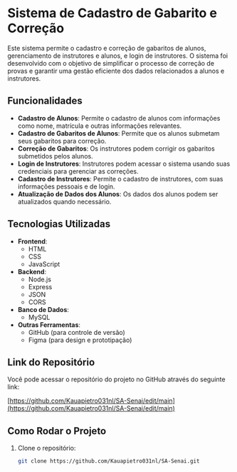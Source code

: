 # Sistema de Cadastro de Gabarito e Correção

Este sistema permite o cadastro e correção de gabaritos de alunos, gerenciamento de instrutores e alunos, e login de instrutores. O sistema foi desenvolvido com o objetivo de simplificar o processo de correção de provas e garantir uma gestão eficiente dos dados relacionados a alunos e instrutores.

## Funcionalidades

- **Cadastro de Alunos**: Permite o cadastro de alunos com informações como nome, matrícula e outras informações relevantes.
- **Cadastro de Gabaritos de Alunos**: Permite que os alunos submetam seus gabaritos para correção.
- **Correção de Gabaritos**: Os instrutores podem corrigir os gabaritos submetidos pelos alunos.
- **Login de Instrutores**: Instrutores podem acessar o sistema usando suas credenciais para gerenciar as correções.
- **Cadastro de Instrutores**: Permite o cadastro de instrutores, com suas informações pessoais e de login.
- **Atualização de Dados dos Alunos**: Os dados dos alunos podem ser atualizados quando necessário.

## Tecnologias Utilizadas

- **Frontend**:
  - HTML
  - CSS
  - JavaScript
- **Backend**:
  - Node.js
  - Express
  - JSON
  - CORS
- **Banco de Dados**:
  - MySQL
- **Outras Ferramentas**:
  - GitHub (para controle de versão)
  - Figma (para design e prototipação)

## Link do Repositório

Você pode acessar o repositório do projeto no GitHub através do seguinte link:

[https://github.com/Kauapietro031nl/SA-Senai/edit/main](https://github.com/Kauapietro031nl/SA-Senai/edit/main)

## Como Rodar o Projeto

1. Clone o repositório:
   ```bash
   git clone https://github.com/Kauapietro031nl/SA-Senai.git
